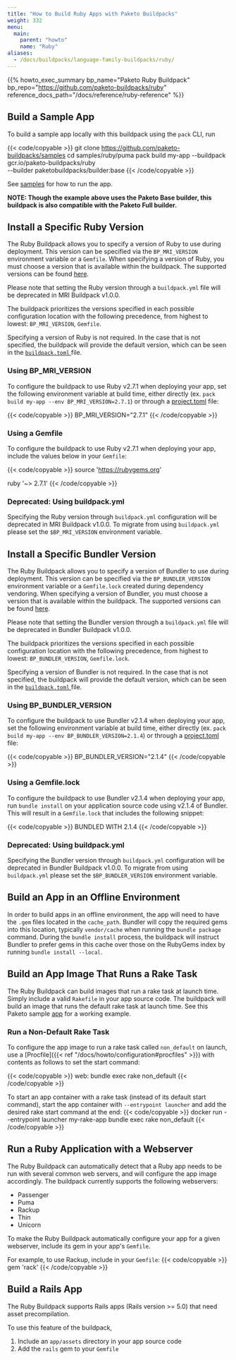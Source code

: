 ```yaml
---
title: "How to Build Ruby Apps with Paketo Buildpacks"
weight: 332
menu:
  main:
    parent: "howto"
    name: "Ruby"
aliases:
  - /docs/buildpacks/language-family-buildpacks/ruby/
---
```


{{% howto_exec_summary bp_name="Paketo Ruby Buildpack" bp_repo="https://github.com/paketo-buildpacks/ruby" reference_docs_path="/docs/reference/ruby-reference" %}}

## Build a Sample App
To build a sample app locally with this buildpack using the `pack` CLI, run

{{< code/copyable >}}
git clone <https://github.com/paketo-buildpacks/samples>
cd samples/ruby/puma
pack build my-app --buildpack gcr.io/paketo-buildpacks/ruby \
  --builder paketobuildpacks/builder:base
{{< /code/copyable >}}

See [samples](https://github.com/paketo-buildpacks/samples/tree/main/ruby/thin)
for how to run the app.

**NOTE: Though the example above uses the Paketo Base builder, this buildpack is
also compatible with the Paketo Full builder.**

## Install a Specific Ruby Version

The Ruby Buildpack allows you to specify a version of Ruby to use during
deployment. This version can be specified via the `BP_MRI_VERSION` environment
variable or a `Gemfile`. When specifying a version of Ruby, you must choose a version that is available
within the buildpack. The supported versions can be found
[here](https://github.com/paketo-buildpacks/mri/releases/latest).

Please note that setting the Ruby version through a `buildpack.yml` file will
be deprecated in MRI Buildpack v1.0.0.

The buildpack prioritizes the versions specified in
each possible configuration location with the following precedence, from
highest to lowest: `BP_MRI_VERSION`, `Gemfile`.

Specifying a version of Ruby is not required. In the case that is not
specified, the buildpack will provide the default version, which can be seen in
the [`buildpack.toml`
](https://github.com/paketo-buildpacks/mri/blob/main/buildpack.toml) file.

### Using BP_MRI_VERSION

To configure the buildpack to use Ruby v2.7.1 when deploying your app, set the
following environment variable at build time, either directly (ex. `pack build
my-app --env BP_MRI_VERSION=2.7.1`) or through a
[project.toml](https://github.com/buildpacks/spec/blob/main/extensions/project-descriptor.md)
file:

{{< code/copyable >}}
BP_MRI_VERSION="2.7.1"
{{< /code/copyable >}}

### Using a Gemfile

To configure the buildpack to use Ruby v2.7.1 when deploying your app, include
the values below in your `Gemfile`:

{{< code/copyable >}}
source 'https://rubygems.org'

ruby '~> 2.7.1'
{{< /code/copyable >}}

### Deprecated: Using buildpack.yml

Specifying the Ruby version through `buildpack.yml` configuration will be deprecated in MRI Buildpack v1.0.0.
To migrate from using `buildpack.yml` please set the `$BP_MRI_VERSION` environment variable.

## Install a Specific Bundler Version

The Ruby Buildpack allows you to specify a version of Bundler to use during
deployment. This version can be specified via the `BP_BUNDLER_VERSION`
environment variable or a `Gemfile.lock` created during dependency vendoring.
When specifying a version of Bundler, you must choose a version that is
available within the buildpack.  The supported versions can be found
[here](https://github.com/paketo-buildpacks/bundler/releases/latest).

Please note that setting the Bundler version through a `buildpack.yml` file
will be deprecated in Bundler Buildpack v1.0.0.

The buildpack prioritizes the versions specified in each possible configuration
location with the following precedence, from
highest to lowest: `BP_BUNDLER_VERSION`, `Gemfile.lock`.

Specifying a version of Bundler is not required. In the case that is not
specified, the buildpack will provide the default version, which can be seen in
the [`buildpack.toml`
](https://github.com/paketo-buildpacks/bundler/blob/main/buildpack.toml) file.

### Using BP_BUNDLER_VERSION

To configure the buildpack to use Bundler v2.1.4 when deploying your app, set
the following environment variable at build time, either directly (ex. `pack
build my-app --env BP_BUNDLER_VERSION=2.1.4`) or through a
[project.toml](https://github.com/buildpacks/spec/blob/main/extensions/project-descriptor.md)
file:

{{< code/copyable >}}
BP_BUNDLER_VERSION="2.1.4"
{{< /code/copyable >}}

### Using a Gemfile.lock

To configure the buildpack to use Bundler v2.1.4 when deploying your app, run
`bundle install` on your application source code using v2.1.4 of Bundler. This
will result in a `Gemfile.lock` that includes the following snippet:

{{< code/copyable >}}
BUNDLED WITH
   2.1.4
{{< /code/copyable >}}

### Deprecated: Using buildpack.yml

Specifying the Bundler version through `buildpack.yml` configuration will be deprecated in Bundler Buildpack v1.0.0.
To migrate from using `buildpack.yml` please set the `$BP_BUNDLER_VERSION` environment variable.

## Build an App in an Offline Environment
In order to build apps in an offline environment, the app will need to have the
`.gem` files located in the `cache_path`. Bundler will copy the required gems
into this location, typically `vendor/cache` when running the `bundle package`
command. During the `bundle install` process, the buildpack will instruct
Bundler to prefer gems in this cache over those on the RubyGems index by
running `bundle install --local`.

## Build an App Image That Runs a Rake Task
The Ruby Buildpack can build images that run a rake task
at launch time. Simply include a valid `Rakefile` in your app source
code. The buildpack will build an image that runs the default rake task
at launch time.
See this Paketo sample [app](https://github.com/paketo-buildpacks/samples/tree/main/ruby/rake)
for a working example.

### Run a Non-Default Rake Task
To configure the app image to run a rake task called `non_default` on launch, use a [Procfile]({{< ref "/docs/howto/configuration#procfiles" >}}) with contents as follows to set the start command:

{{< code/copyable >}}
web: bundle exec rake non_default
{{< /code/copyable >}}

To start an app container with a rake task (instead of its default start command), start the app container with  `--entrypoint launcher` and add the desired rake start command at the end:
{{< code/copyable >}}
docker run --entrypoint launcher my-rake-app bundle exec rake non_default
{{< /code/copyable >}}

## Run a Ruby Application with a Webserver
The Ruby Buildpack can automatically detect that a Ruby app needs to be run with
several common web servers, and will configure the app image accordingly. The buildpack
currently supports the following webservers:
- Passenger
- Puma
- Rackup
- Thin
- Unicorn

To make the Ruby Buildpack automatically configure your app for a given webserver,
include its gem in your app's `Gemfile`.

For example, to use Rackup, include in your `Gemfile`:
{{< code/copyable >}}
gem 'rack'
{{< /code/copyable >}}

## Build a Rails App
The Ruby Buildpack supports Rails apps (Rails version >= 5.0) that need
asset precompilation.

To use this feature of the buildpack, 
1. Include an `app/assets` directory in your app source code
1. Add the `rails` gem to your `Gemfile`